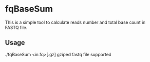 # fqBaseSum

This is a simple tool to calculate reads number and total base count in FASTQ file.

## Usage

./fqBaseSum \<in.fq\>[.gz]   gziped fastq file supported
